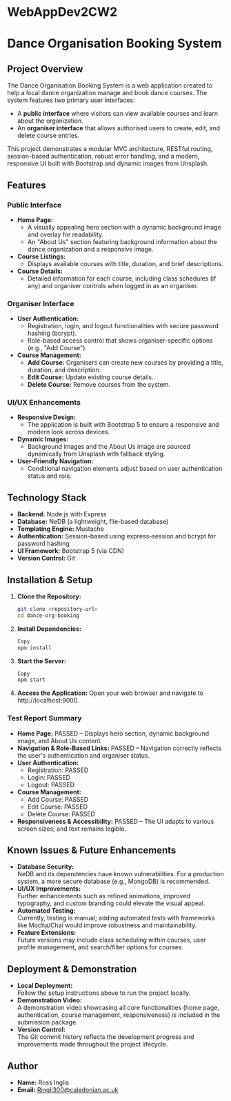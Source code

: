 # WebAppDev2CW2
# Dance Organisation Booking System

## Project Overview
The Dance Organisation Booking System is a web application created to help a local dance organization manage and book dance courses. The system features two primary user interfaces:  
- A **public interface** where visitors can view available courses and learn about the organization.  
- An **organiser interface** that allows authorised users to create, edit, and delete course entries.

This project demonstrates a modular MVC architecture, RESTful routing, session-based authentication, robust error handling, and a modern, responsive UI built with Bootstrap and dynamic images from Unsplash.

## Features

### Public Interface
- **Home Page:**  
  - A visually appealing hero section with a dynamic background image and overlay for readability.
  - An "About Us" section featuring background information about the dance organization and a responsive image.
- **Course Listings:**  
  - Displays available courses with title, duration, and brief descriptions.
- **Course Details:**  
  - Detailed information for each course, including class schedules (if any) and organiser controls when logged in as an organiser.

### Organiser Interface
- **User Authentication:**  
  - Registration, login, and logout functionalities with secure password hashing (bcrypt).
  - Role-based access control that shows organiser-specific options (e.g., "Add Course").
- **Course Management:**  
  - **Add Course:** Organisers can create new courses by providing a title, duration, and description.
  - **Edit Course:** Update existing course details.
  - **Delete Course:** Remove courses from the system.

### UI/UX Enhancements
- **Responsive Design:**  
  - The application is built with Bootstrap 5 to ensure a responsive and modern look across devices.
- **Dynamic Images:**  
  - Background images and the About Us image are sourced dynamically from Unsplash with fallback styling.
- **User-Friendly Navigation:**  
  - Conditional navigation elements adjust based on user authentication status and role.

## Technology Stack
- **Backend:** Node.js with Express
- **Database:** NeDB (a lightweight, file-based database)
- **Templating Engine:** Mustache
- **Authentication:** Session-based using express-session and bcrypt for password hashing
- **UI Framework:** Bootstrap 5 (via CDN)
- **Version Control:** Git

## Installation & Setup

1. **Clone the Repository:**
   ```bash
   git clone <repository-url>
   cd dance-org-booking

2. **Install Dependencies:**
   ```bash
   Copy
   npm install
3. **Start the Server:**
   ```bash
   Copy
   npm start
4. **Access the Application:**
 Open your web browser and navigate to http://localhost:9000.
 
### Test Report Summary

- **Home Page:** PASSED – Displays hero section, dynamic background image, and About Us content.
- **Navigation & Role-Based Links:** PASSED – Navigation correctly reflects the user's authentication and organiser status.
- **User Authentication:**  
  - Registration: PASSED  
  - Login: PASSED  
  - Logout: PASSED
- **Course Management:**  
  - Add Course: PASSED  
  - Edit Course: PASSED  
  - Delete Course: PASSED
- **Responsiveness & Accessibility:** PASSED – The UI adapts to various screen sizes, and text remains legible.

## Known Issues & Future Enhancements

- **Database Security:**  
  NeDB and its dependencies have known vulnerabilities. For a production system, a more secure database (e.g., MongoDB) is recommended.
- **UI/UX Improvements:**  
  Further enhancements such as refined animations, improved typography, and custom branding could elevate the visual appeal.
- **Automated Testing:**  
  Currently, testing is manual; adding automated tests with frameworks like Mocha/Chai would improve robustness and maintainability.
- **Feature Extensions:**  
  Future versions may include class scheduling within courses, user profile management, and search/filter options for courses.

## Deployment & Demonstration

- **Local Deployment:**  
  Follow the setup instructions above to run the project locally.
- **Demonstration Video:**  
  A demonstration video showcasing all core functionalities (home page, authentication, course management, responsiveness) is included in the submission package.
- **Version Control:**  
  The Git commit history reflects the development progress and improvements made throughout the project lifecycle.

## Author

- **Name:** Ross Inglis
- **Email:** Ringli300@caledonian.ac.uk
